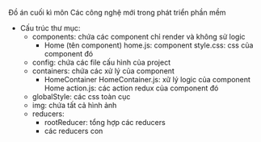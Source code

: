Đồ án cuối kì môn Các công nghệ mới trong phát triển phần mềm
- Cấu trúc thư mục:
    + components: chứa các component chỉ render và không sử logic
        + Home (tên component)
            home.js: component
            style.css: css của component đó
    + config: chứa các file cấu hình của project
    + containers: chứa các xử lý của component
        + HomeContainer
            HomeContainer.js: xữ lý logic của component Home
            action.js: các action redux của component đó
    + globalStyle: các css toàn cục
    + img: chứa tất cả hình ảnh
    + reducers:
        + rootReducer: tổng hợp các reducers
        + các reducers con
